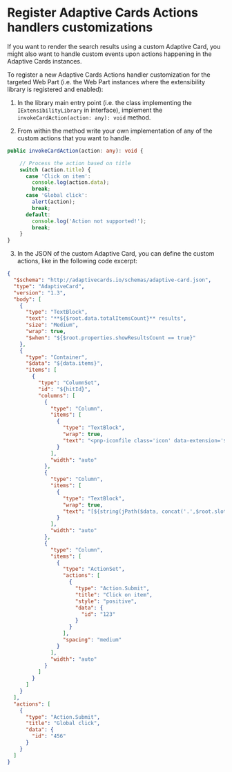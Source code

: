 # Register Adaptive Cards Actions handlers customizations

If you want to render the search results using a custom Adaptive Card, you might also want to handle custom events upon actions happening in the Adaptive Cards instances. 

To register a new Adaptive Cards Actions handler customization for the targeted Web Part (i.e. the Web Part instances where the extensibility library is registered and enabled):

1.  In the library main entry point (i.e. the class implementing the `IExtensibilityLibrary` in interface), implement the `invokeCardAction(action: any): void` method.

2. From within the method write your own implementation of any of the custom actions that you want to handle.

```typescript
public invokeCardAction(action: any): void {

    // Process the action based on title
    switch (action.title) {
      case 'Click on item':
        console.log(action.data);
        break;
      case 'Global click':
        alert(action);
        break;
      default:
        console.log('Action not supported!');
        break;
    }
}
```

3. In the JSON of the custom Adaptive Card, you can define the custom actions, like in the following code excerpt:

```json
{
  "$schema": "http://adaptivecards.io/schemas/adaptive-card.json",
  "type": "AdaptiveCard",
  "version": "1.3",
  "body": [
    {
      "type": "TextBlock",
      "text": "**${$root.data.totalItemsCount}** results",
      "size": "Medium",
      "wrap": true,
      "$when": "${$root.properties.showResultsCount == true}"
    },
    {
      "type": "Container",
      "$data": "${data.items}",
      "items": [
        {
          "type": "ColumnSet",
          "id": "${hitId}",
          "columns": [
            {
              "type": "Column",
              "items": [
                {
                  "type": "TextBlock",
                  "wrap": true,
                  "text": "<pnp-iconfile class='icon' data-extension='${if(empty($root.slots['FileType']),'',string(jPath($data, concat('.',$root.slots['FileType']))[0]))}'></pnp-iconfile>"
                }
              ],
              "width": "auto"
            },
            {
              "type": "Column",
              "items": [
                {
                  "type": "TextBlock",
                  "wrap": true,
                  "text": "[${string(jPath($data, concat('.',$root.slots['Title']))[0])}](${string(jPath($data, concat('.',$root.slots['Path']))[0])})"
                }
              ],
              "width": "auto"
            },
            {
              "type": "Column",
              "items": [
                {
                  "type": "ActionSet",
                  "actions": [
                    {
                      "type": "Action.Submit",
                      "title": "Click on item",
                      "style": "positive",
                      "data": {
                        "id": "123"
                      }
                    }
                  ],
                  "spacing": "medium"
                }
              ],
              "width": "auto"
            }
          ]
        }
      ]
    }
  ],
  "actions": [
    {
      "type": "Action.Submit",
      "title": "Global click",
      "data": {
        "id": "456"
      }
    }
  ]
}
```
